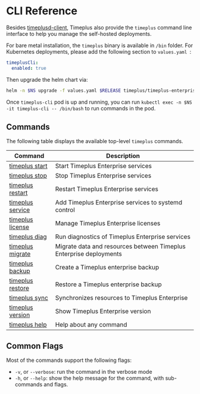 # CLI Reference

Besides [timeplusd-client](/timeplusd-client), Timeplus also provide the `timeplus` command line interface to help you manage the self-hosted deployments.

For bare metal installation, the `timeplus` binary is available in `/bin` folder. For Kubernetes deployments, please add the following section to `values.yaml `:
```yaml
timeplusCli:
  enabled: true
```

Then upgrade the helm chart via:
```bash
helm -n $NS upgrade -f values.yaml $RELEASE timeplus/timeplus-enterprise
```
Once `timeplus-cli` pod is up and running, you can run `kubectl exec -n $NS -it timeplus-cli -- /bin/bash` to run commands in the pod.


## Commands

The following table displays the available top-level `timeplus` commands.

| Command                      | Description       |
| ----------------------------- | ---------- |
| [timeplus start](/cli-start)             | Start Timeplus Enterprise services    |
| [timeplus stop](/cli-stop)             | Stop Timeplus Enterprise services    |
| [timeplus restart](/cli-restart)             | Restart Timeplus Enterprise services    |
| [timeplus service](/cli-service)             | Add Timeplus Enterprise services to systemd control  |
| [timeplus license](/cli-license)             |Manage Timeplus Enterprise licenses|
| [timeplus diag](/cli-diag)             |Run diagnostics of Timeplus Enterprise services|
| [timeplus migrate](/cli-migrate) | Migrate data and resources between Timeplus Enterprise deployments |
| [timeplus backup](/cli-backup)             |Create a Timeplus enterprise backup|
| [timeplus restore](/cli-backup)             |Restore a Timeplus enterprise backup|
| [timeplus sync](/cli-sync)             |Synchronizes resources to Timeplus Enterprise|
| [timeplus version](/cli-version)             |Show Timeplus Enterprise version|
| [timeplus help](/cli-help)             |Help about any command|

## Common Flags

Most of the commands support the following flags:
* `-v`, or `--verbose`: run the command in the verbose mode
* `-h`, or `--help`: show the help message for the command, with sub-commands and flags.
